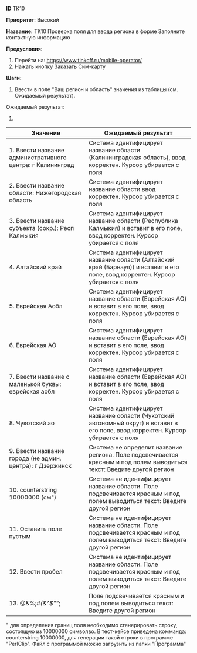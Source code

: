 **ID**  		      ТК10

**Приоритет**:	Высокий

**Название:** 	ТК10 Проверка поля для ввода региона в форме Заполните контактную информацию

**Предусловия:**

1.	Перейти на: https://www.tinkoff.ru/mobile-operator/
2.	Нажать кнопку Заказать Сим-карту

**Шаги:**
1.	Ввести в поле "Ваш регион и область" значения из таблицы (см. Ожидаемый результат).

Ожидаемый результат:

1.	

|    Значение                                                      |    Ожидаемый результат                                                                                                                       |
|------------------------------------------------------------------|----------------------------------------------------------------------------------------------------------------------------------------------|
|    1. Ввести название административного центра:    г Калининград    |    Система идентифицирует название области (Калининградская   область), ввод корректен.   Курсор убирается с поля                            |
|    2. Ввести название области:    Нижегородская область             |    Система идентифицирует название области ввод   корректен.   Курсор убирается с поля                                                       |
|    3. Ввести название субъекта (сокр.):    Респ Калмыкия            |    Система идентифицирует название области (Республика   Калмыкия) и вставит в его поле, ввод корректен.   Курсор убирается с поля           |
|   4. Алтайский край                                                |    Система идентифицирует название области (Алтайский   край (Барнаул)) и вставит в его поле, ввод корректен.   Курсор убирается с поля      |
|   5. Еврейская Аобл                                                |    Система идентифицирует название области (Еврейская   АО) и вставит в его поле, ввод корректен.   Курсор убирается с поля                  |
|    6. Еврейская АО                                                  |    Система идентифицирует название области (Еврейская   АО) и вставит в его поле, ввод корректен.   Курсор убирается с поля                  |
|    7. Ввести название с маленькой буквы: еврейская аобл             |    Система идентифицирует название области (Еврейская   АО) и вставит в его поле, ввод корректен.   Курсор убирается с поля                  |
|    8. Чукотский ао                                                  |    Система идентифицирует название области (Чукотский   автономный округ) и вставит в его поле, ввод корректен.   Курсор убирается с поля    |
|    9. Ввести название города (не админ. центра):    г Дзержинск     |    Система не определит название региона.    Поле подсвечивается красным и под полем выводиться   текст: Введите другой регион               |
|    10. counterstring 10000000   (см")                                     |    Система не идентифицирует название области.   Поле подсвечивается красным и под полем выводиться   текст: Введите другой регион           |
|    11. Оставить поле пустым                                          |    Система не идентифицирует название области.    Поле подсвечивается красным и под полем выводиться   текст: Введите другой регион          |
|    12. Ввести пробел                                                 |    Система не идентифицирует название области.    Поле подсвечивается красным и под полем выводиться   текст: Введите другой регион          |
|     13. @&%;#*(&^$""*;                                               |    Поле подсвечивается красным и под полем выводиться   текст: Введите другой регион                                                         |


" для определения границ поля необходимо сгенерировать строку, состоящую из 10000000 символво. В тест-кейсе приведена комманда: counterstring 10000000, для генерации такой строки в программе "PerlClip". Файл с программой можно загрузить из папки "Программа"
